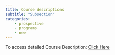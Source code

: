 ```yaml
---
title: Course descriptions
subtitle: "Subsection"
categories:
    - prospective
    - programs
    - new
---
```


To access detailed Course Description: <a href="https://semo.edu/student-support/academic-support/registrar/bulletin/courses/index.php" target="blank">Click Here</a>
